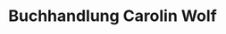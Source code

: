 ---
title: "Buchhandlung Carolin Wolf"
url: /oberderdingen/buchhandlung-carolin-wolf/
shop: Bücher
---
